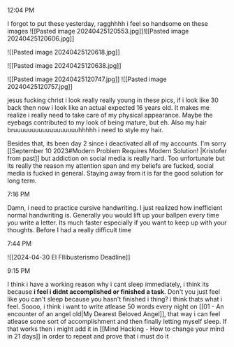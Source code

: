 
12:04 PM

I forgot to put these yesterday, ragghhhh i feel so handsome on these images
![[Pasted image 20240425120553.jpg]]![[Pasted image 20240425120606.jpg]]

![[Pasted image 20240425120618.jpg]]

![[Pasted image 20240425120638.jpg]]

![[Pasted image 20240425120747.jpg]]
![[Pasted image 20240425120757.jpg]]

jesus fucking christ i look really really young in these pics, if i look like 30 back then now i look like an actual expected 16 years old.
It makes me realize i really need to take care of my physical appearance. Maybe the eyebags contributed to my look of being mature, but eh. Also my hair bruuuuuuuuuuuuuuuuuuhhhhh i need to style my hair.

Besides that, its been day 2 since i deactivated all of my accounts. I'm sorry [[September 10 2023#Modern Problem Requires Modern Solution! |Kristofer from past]] but addiction on social media is really hard. Too unfortunate but its really the reason my attention span and my beliefs are fucked, social media is fucked in general. Staying away from it is far the good solution for long term.

7:16 PM

Damn, i need to practice cursive handwriting. I just realized how inefficient normal handwriting is. Generally you would lift up your ballpen every time you write a letter. Its much faster especially if you want to keep up with your thoughts. Before I had a really difficult time

7:44 PM

![[2024-04-30 El FIlibusterismo Deadline]]

9:15 PM

I think i have a working reason why i cant sleep immediately, i think its because **i feel i didnt accomplished or finished a task**. Don't you just feel like you can't sleep because you hasn't finished i thing? i think thats what i feel. 
Soooo, i think i want to write atlease 50 words every night on [[01 - An encounter of an angel old|My Dearest Beloved Angel]], that way i can feel atlease some sort of accomplishment and then finally letting myself sleep. If that works then i might add it in [[Mind Hacking - How to change your mind in 21 days]] in order to repeat and prove that i must do it